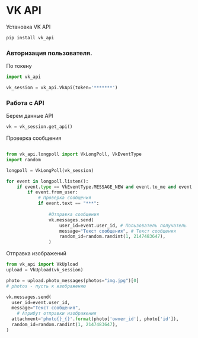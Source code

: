 # VK API
Установка VK API
```Bash
pip install vk_api
```
### Авторизация пользователя.

По токену
```python
import vk_api

vk_session = vk_api.VkApi(token='*******')
```

### Работа с API

Берем данные API
```python
vk = vk_session.get_api()
```

Проверка сообщения
```python

from vk_api.longpoll import VkLongPoll, VkEventType
import random

longpoll = VkLongPoll(vk_session)

for event in longpoll.listen():
	if event.type == VkEventType.MESSAGE_NEW and event.to_me and event.text:
		if event.from_user:
			# Проверка сообщения
			if event.text == "***":
			
				#Отправка сообщения
				vk.messages.send(
					user_id=event.user_id, # Пользователь получатель
					message="Текст сообщения", # Текст сообщения
					random_id=random.randint(1, 2147483647),
				)
```

Отправка изображений
```python
from vk_api import VkUpload 
upload = VkUpload(vk_session)

photo = upload.photo_messages(photos="img.jpg")[0]
# photos - пусть к изображению

vk.messages.send(
  user_id=event.user_id,
  message="Текст сообщения",
	# Атрибут отправки изображения
  attachment='photo{}_{}'.format(photo['owner_id'], photo['id']),
  random_id=random.randint(1, 2147483647),
)
```
